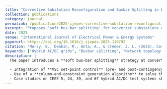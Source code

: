 ```yaml
---
title: "Corrective Substation Reconfiguration and Busbar Splitting in Hybrid AC/DC Grids"
collection: publications
category: journal
permalink: /publication/2025-ijepes-corrective-substation-reconfiguration
excerpt: "Proposes 'soft bus-bar splitting' for converter substations combined with corrective network topology reconfiguration to enhance flexibility and reduce costs in hybrid AC/DC grids."
date: 2025
venue: "International Journal of Electrical Power & Energy Systems"
paperurl: https://doi.org/10.1016/j.ijepes.2025.110792
citation: "Morsy, B., Deakin, M., Anta, A., & Cremer, J. L. (2025). Corrective Substation Reconfiguration and Busbar Splitting in Hybrid AC/DC Grids. International Journal of Electrical Power & Energy Systems."
keywords: ["Hybrid AC/DC grids", "Busbar splitting", "Network topology reconfiguration", "Flexibility"]
description: |
  The paper introduces a **soft bus-bar splitting** strategy at converter substations—paired with corrective network topology reconfiguration (NTR)—to boost operational flexibility in hybrid AC/DC systems. This method strikes a balance between flexibility and grid security under N-1 contingency constraints. Highlights include:
  
  - Integration of **VSC set-point control** (pre- and post-contingency) with topology reconfiguration.
  - Use of a **column-and-constraint generation algorithm** to solve the NP-hard problem.
  - Case studies on IEEE 5, 24, 39, and 67 hybrid AC/DC test systems show significant reductions in operating cost, improved security, and lowered converter redispatch needs across various load scenarios. :contentReference[oaicite:6]{index=6}
---
```

